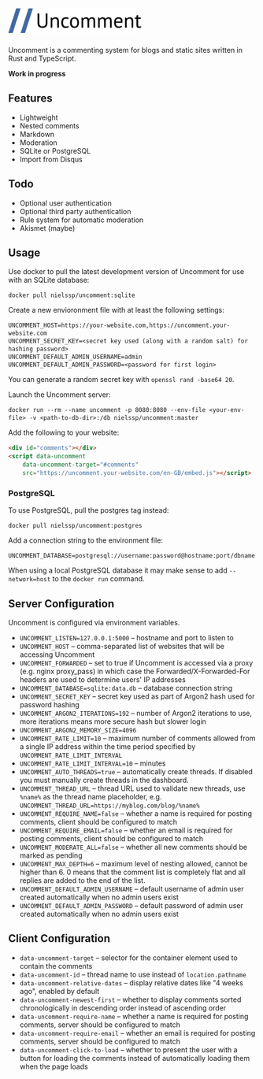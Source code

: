 <h1><img src="client/dashboard/static/logo.svg" height=50 alt="Uncomment"/></h1>

Uncomment is a commenting system for blogs and static sites written in Rust and TypeScript.

**Work in progress**

## Features

* Lightweight
* Nested comments
* Markdown
* Moderation
* SQLite or PostgreSQL
* Import from Disqus

## Todo

* Optional user authentication
* Optional third party authentication
* Rule system for automatic moderation
* Akismet (maybe)

## Usage

Use docker to pull the latest development version of Uncomment for use with an SQLite database:

```
docker pull nielssp/uncomment:sqlite
```

Create a new envioronment file with at least the following settings:

```
UNCOMMENT_HOST=https://your-website.com,https://uncomment.your-website.com
UNCOMMENT_SECRET_KEY=<secret key used (along with a random salt) for hashing password>
UNCOMMENT_DEFAULT_ADMIN_USERNAME=admin
UNCOMMENT_DEFAULT_ADMIN_PASSWORD=<password for first login>
```

You can generate a random secret key with `openssl rand -base64 20`.

Launch the Uncomment server:

```
docker run --rm --name uncomment -p 8080:8080 --env-file <your-env-file> -v <path-to-db-dir>:/db nielssp/uncomment:master
````

Add the following to your website:

```html
<div id="comments"></div>
<script data-uncomment
    data-uncomment-target="#comments"
    src="https://uncomment.your-website.com/en-GB/embed.js"></script>
```

### PostgreSQL

To use PostgreSQL, pull the postgres tag instead:

```
docker pull nielssp/uncomment:postgres
```

Add a connection string to the environment file:

```
UNCOMMENT_DATABASE=postgresql://username:password@hostname:port/dbname
```

When using a local PostgreSQL database it may make sense to add `--network=host` to the `docker run` command.

## Server Configuration

Uncomment is configured via environment variables.

* `UNCOMMENT_LISTEN=127.0.0.1:5000` &ndash; hostname and port to listen to
* `UNCOMMENT_HOST` &ndash; comma-separated list of websites that will be accessing Uncomment
* `UNCOMMENT_FORWARDED` &ndash; set to true if Uncomment is accessed via a proxy (e.g. nginx proxy_pass) in which case the Forwarded/X-Forwarded-For headers are used to determine users' IP addresses
* `UNCOMMENT_DATABASE=sqlite:data.db` &ndash; database connection string
* `UNCOMMENT_SECRET_KEY` &ndash; secret key used as part of Argon2 hash used for password hashing
* `UNCOMMENT_ARGON2_ITERATIONS=192` &ndash; number of Argon2 iterations to use, more iterations means more secure hash but slower login
* `UNCOMMENT_ARGON2_MEMORY_SIZE=4096`
* `UNCOMMENT_RATE_LIMIT=10` &ndash; maximum number of comments allowed from a single IP address within the time period specified by `UNCOMMENT_RATE_LIMIT_INTERVAL`
* `UNCOMMENT_RATE_LIMIT_INTERVAL=10` &ndash; minutes
* `UNCOMMENT_AUTO_THREADS=true` &ndash; automatically create threads. If disabled you must manually create threads in the dashboard.
* `UNCOMMENT_THREAD_URL` &ndash; thread URL used to validate new threads, use `%name%` as the thread name placeholder, e.g. `UNCOMMENT_THREAD_URL=https://myblog.com/blog/%name%`
* `UNCOMMENT_REQUIRE_NAME=false` &ndash; whether a name is required for posting comments, client should be configured to match
* `UNCOMMENT_REQUIRE_EMAIL=false` &ndash; whether an email is required for posting comments, client should be configured to match
* `UNCOMMENT_MODERATE_ALL=false` &ndash; whether all new comments should be marked as pending
* `UNCOMMENT_MAX_DEPTH=6` &ndash; maximum level of nesting allowed, cannot be higher than 6. 0 means that the comment list is completely flat and all replies are added to the end of the list.
* `UNCOMMENT_DEFAULT_ADMIN_USERNAME` &ndash; default username of admin user created automatically when no admin users exist
* `UNCOMMENT_DEFAULT_ADMIN_PASSWORD` &ndash; default password of admin user created automatically when no admin users exist

## Client Configuration

* `data-uncomment-target` &ndash; selector for the container element used to contain the comments
* `data-uncomment-id` &ndash; thread name to use instead of `location.pathname`
* `data-uncomment-relative-dates` &ndash; display relative dates like "4 weeks ago", enabled by default
* `data-uncomment-newest-first` &ndash; whether to display comments sorted chronologically in descending order instead of ascending order
* `data-uncomment-require-name` &ndash; whether a name is required for posting comments, server should be configured to match
* `data-uncomment-require-email` &ndash; whether an email is required for posting comments, server should be configured to match
* `data-uncomment-click-to-load` &ndash; whether to present the user with a button for loading the comments instead of automatically loading them when the page loads
